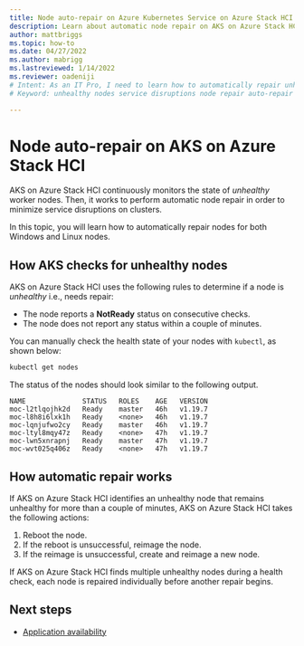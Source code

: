 ```yaml
---
title: Node auto-repair on Azure Kubernetes Service on Azure Stack HCI
description: Learn about automatic node repair on AKS on Azure Stack HCI Windows and Linux nodes.
author: mattbriggs
ms.topic: how-to
ms.date: 04/27/2022
ms.author: mabrigg 
ms.lastreviewed: 1/14/2022
ms.reviewer: oadeniji
# Intent: As an IT Pro, I need to learn how to automatically repair unhealthy nodes in order to avoid service disruptions.
# Keyword: unhealthy nodes service disruptions node repair auto-repair

---
```


# Node auto-repair on AKS on Azure Stack HCI

AKS on Azure Stack HCI continuously monitors the state of *unhealthy* worker nodes. Then, it works to perform automatic node repair in order to minimize service disruptions on clusters.

In this topic, you will learn how to automatically repair nodes for both Windows and Linux nodes.

## How AKS checks for unhealthy nodes

AKS on Azure Stack HCI uses the following rules to determine if a node is *unhealthy* i.e., needs repair:

- The node reports a **NotReady** status on consecutive checks. 
- The node does not report any status within a couple of minutes.

You can manually check the health state of your nodes with `kubectl`, as shown below:

```powershell
kubectl get nodes
```

The status of the nodes should look similar to the following output.

```Output
NAME              STATUS   ROLES    AGE   VERSION
moc-l2tlqojhk2d   Ready    master   46h   v1.19.7
moc-l8h8i6lxk1h   Ready    <none>   46h   v1.19.7
moc-lqnjufwo2cy   Ready    master   46h   v1.19.7
moc-ltyl8mqy47z   Ready    <none>   47h   v1.19.7
moc-lwn5xnrapnj   Ready    master   47h   v1.19.7
moc-wvt025q406z   Ready    <none>   47h   v1.19.7
```

## How automatic repair works

If AKS on Azure Stack HCI identifies an unhealthy node that remains unhealthy for more than a couple of minutes, AKS on Azure Stack HCI takes the following actions:

1. Reboot the node.
2. If the reboot is unsuccessful, reimage the node.
3. If the reimage is unsuccessful, create and reimage a new node.

If AKS on Azure Stack HCI finds multiple unhealthy nodes during a health check, each node is repaired individually before another repair begins.

## Next steps

- [Application availability](./app-availability.md)
